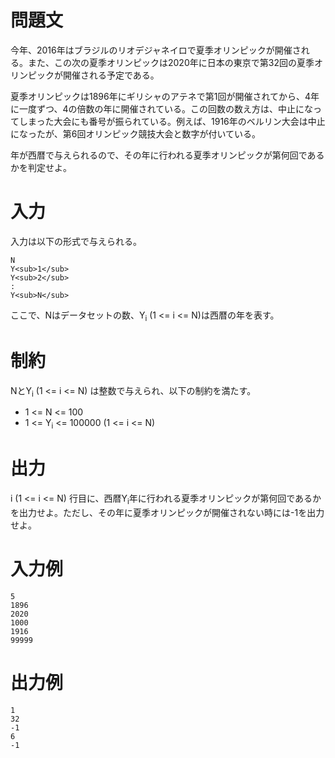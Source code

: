 問題文
==

今年、2016年はブラジルのリオデジャネイロで夏季オリンピックが開催される。また、この次の夏季オリンピックは2020年に日本の東京で第32回の夏季オリンピックが開催される予定である。

夏季オリンピックは1896年にギリシャのアテネで第1回が開催されてから、4年に一度ずつ、4の倍数の年に開催されている。この回数の数え方は、中止になってしまった大会にも番号が振られている。例えば、1916年のベルリン大会は中止になったが、第6回オリンピック競技大会と数字が付いている。

年が西暦で与えられるので、その年に行われる夏季オリンピックが第何回であるかを判定せよ。

入力
==
入力は以下の形式で与えられる。

```
N
Y<sub>1</sub>
Y<sub>2</sub>
:
Y<sub>N</sub>
```

ここで、Nはデータセットの数、Y<sub>i</sub> (1 <= i <= N)は西暦の年を表す。

制約
==
NとY<sub>i</sub> (1 <= i <= N) は整数で与えられ、以下の制約を満たす。
* 1 <= N <= 100
* 1 <= Y<sub>i</sub> <= 100000 (1 <= i <= N)

出力
==
i (1 <= i <= N) 行目に、西暦Y<sub>i</sub>年に行われる夏季オリンピックが第何回であるかを出力せよ。ただし、その年に夏季オリンピックが開催されない時には-1を出力せよ。

入力例
==

```
5
1896
2020
1000
1916
99999
```

出力例
==
```
1
32
-1
6
-1
```
